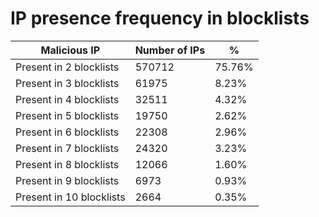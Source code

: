 # IP presence frequency in blocklists
| Malicious IP | Number of IPs | % |
|----|----|----|
| Present in 2 blocklists | 570712 | 75.76% |
| Present in 3 blocklists | 61975 | 8.23% |
| Present in 4 blocklists | 32511 | 4.32% |
| Present in 5 blocklists | 19750 | 2.62% |
| Present in 6 blocklists | 22308 | 2.96% |
| Present in 7 blocklists | 24320 | 3.23% |
| Present in 8 blocklists | 12066 | 1.60% |
| Present in 9 blocklists | 6973 | 0.93% |
| Present in 10 blocklists | 2664 | 0.35% |
